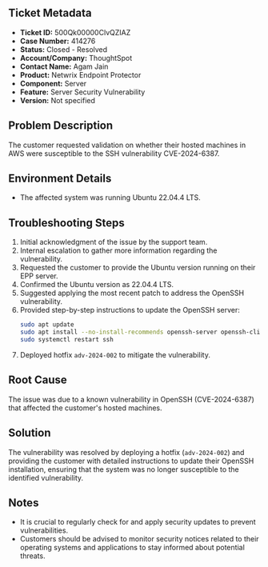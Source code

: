 ## Ticket Metadata
- **Ticket ID:** 500Qk00000ClvQZIAZ
- **Case Number:** 414276
- **Status:** Closed - Resolved
- **Account/Company:** ThoughtSpot
- **Contact Name:** Agam Jain
- **Product:** Netwrix Endpoint Protector
- **Component:** Server
- **Feature:** Server Security Vulnerability
- **Version:** Not specified

## Problem Description
The customer requested validation on whether their hosted machines in AWS were susceptible to the SSH vulnerability CVE-2024-6387.

## Environment Details
- The affected system was running Ubuntu 22.04.4 LTS.

## Troubleshooting Steps
1. Initial acknowledgment of the issue by the support team.
2. Internal escalation to gather more information regarding the vulnerability.
3. Requested the customer to provide the Ubuntu version running on their EPP server.
4. Confirmed the Ubuntu version as 22.04.4 LTS.
5. Suggested applying the most recent patch to address the OpenSSH vulnerability.
6. Provided step-by-step instructions to update the OpenSSH server:
   ```bash
   sudo apt update
   sudo apt install --no-install-recommends openssh-server openssh-client
   sudo systemctl restart ssh
   ```
7. Deployed hotfix `adv-2024-002` to mitigate the vulnerability.

## Root Cause
The issue was due to a known vulnerability in OpenSSH (CVE-2024-6387) that affected the customer's hosted machines.

## Solution
The vulnerability was resolved by deploying a hotfix (`adv-2024-002`) and providing the customer with detailed instructions to update their OpenSSH installation, ensuring that the system was no longer susceptible to the identified vulnerability.

## Notes
- It is crucial to regularly check for and apply security updates to prevent vulnerabilities.
- Customers should be advised to monitor security notices related to their operating systems and applications to stay informed about potential threats.